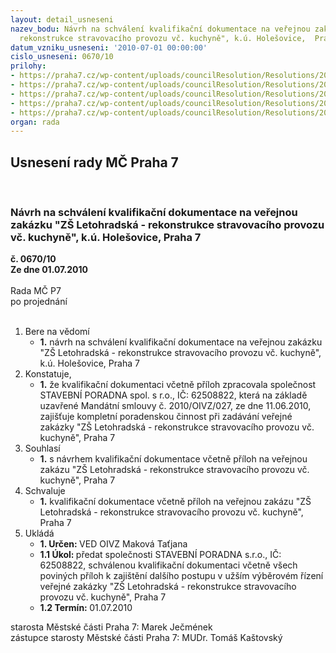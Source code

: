```yaml
---
layout: detail_usneseni
nazev_bodu: Návrh na schválení kvalifikační dokumentace na veřejnou zakázku "ZŠ Letohradská  -
  rekonstrukce stravovacího provozu vč. kuchyně", k.ú. Holešovice,  Praha 7
datum_vzniku_usneseni: '2010-07-01 00:00:00'
cislo_usneseni: 0670/10
prilohy:
- https://praha7.cz/wp-content/uploads/councilResolution/Resolutions/20242/37-10-kvalifikacni_dokumentace_praha7-letohradska.pdf
- https://praha7.cz/wp-content/uploads/councilResolution/Resolutions/20242/37-10-z1_kryci_praha7-letohradska.pdf
- https://praha7.cz/wp-content/uploads/councilResolution/Resolutions/20242/37-10-z2__obrat_praha7-letohradska.pdf
- https://praha7.cz/wp-content/uploads/councilResolution/Resolutions/20242/37-10-z3_reference_praha7-letohradska.pdf
- https://praha7.cz/wp-content/uploads/councilResolution/Resolutions/20242/37-10-is_letohradska.pdf
organ: rada
---
```

<div id="ucUsn_pList" class="usn">
	<span><h2>Usnesení rady MČ Praha 7 </h2>
<br></span><div class="standBody">
<span><h3>Návrh na schválení kvalifikační dokumentace na veřejnou zakázku "ZŠ Letohradská  - rekonstrukce stravovacího provozu vč. kuchyně", k.ú. Holešovice,  Praha 7</h3></span><div class="center">
		<strong>č. 0670/10</strong><br>
	</div>
<div class="center">
		<strong>Ze dne 01.07.2010</strong><br><br>
	</div>Rada MČ P7<br> po projednání<br><br><ol>
<li>Bere na vědomí<ul><li>
<strong>1.</strong> návrh na schválení kvalifikační dokumentace na veřejnou zakázku "ZŠ Letohradská  - rekonstrukce stravovacího provozu vč. kuchyně", k.ú. Holešovice,  Praha 7</li></ul>
</li>
<li>Konstatuje,<ul><li>
<strong>1.</strong> že kvalifikační dokumentaci včetně příloh zpracovala společnost  STAVEBNÍ PORADNA spol. s r.o., IČ: 62508822, která na základě uzavřené Mandátní smlouvy č. 2010/OIVZ/027, ze dne 11.06.2010, zajišťuje kompletní poradenskou činnost při zadávání veřejné zakázky "ZŠ Letohradská  - rekonstrukce stravovacího provozu vč. kuchyně", Praha 7</li></ul>
</li>
<li>Souhlasí<ul><li>
<strong>1.</strong> s návrhem kvalifikační dokumentace včetně příloh na veřejnou zakázu "ZŠ Letohradská  - rekonstrukce stravovacího provozu vč. kuchyně", Praha 7 </li></ul>
</li>
<li>Schvaluje<ul><li>
<strong>1.</strong> kvalifikační dokumentace včetně příloh na veřejnou zakázu "ZŠ Letohradská  - rekonstrukce stravovacího provozu vč. kuchyně", Praha 7       </li></ul>
</li>
<li>Ukládá<ul>
<li>
<strong>1. Určen: </strong>VED OIVZ Maková Taťjana</li>
<li>
<strong>1.1 Úkol: </strong>předat společnosti STAVEBNÍ PORADNA s.r.o., IČ: 62508822, schválenou kvalifikační dokumentaci včetně všech poviných příloh k zajištění dalšího postupu v užším výběrovém řízení veřejné zakázky "ZŠ Letohradská  - rekonstrukce stravovacího provozu vč. kuchyně", Praha 7 </li>
<li>
<strong>1.2 Termín: </strong>01.07.2010</li>
</ul>
</li>
</ol>starosta Městské části Praha 7: Marek Ječmének<br>zástupce starosty Městské části Praha 7: MUDr. Tomáš Kaštovský 
</div>
</div>